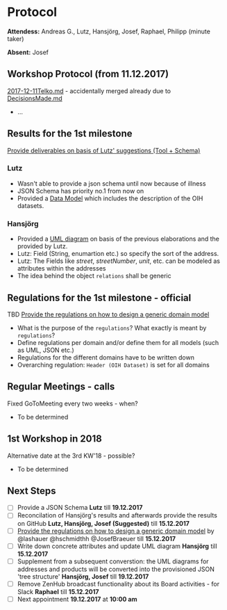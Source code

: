 # Protocol

**Attendess:** Andreas G., Lutz, Hansjörg, Josef, Raphael, Philipp (minute taker)

**Absent:** Josef

## Workshop Protocol (from 11.12.2017)
[2017-12-11Telko.md](https://github.com/openintegrationhub/Data-and-Domain-Models/blob/master/Protocols/2017-12-11Telko.md) - accidentally merged already due to [DecisionsMade.md](https://github.com/openintegrationhub/Data-and-Domain-Models/pull/21)

- ...

## Results for the 1st milestone
[Provide deliverables on basis of Lutz' suggestions (Tool + Schema)](https://github.com/openintegrationhub/Data-and-Domain-Models/issues/19)

### Lutz
- Wasn't able to provide a json schema until now because of illness
- JSON Schema has priority no.1 from now on
- Provided a [Data Model](https://github.com/openintegrationhub/Data-and-Domain-Models/blob/master/DataModels/DataModels.md) which includes the description of the OIH datasets.

### Hansjörg
- Provided a [UML diagram](https://github.com/openintegrationhub/Data-and-Domain-Models/blob/master/MasterDataModel/Assets/OIHDataModelAdressesUML.png) on basis of the previous elaborations and the provided by Lutz.
- Lutz: Field (String, enumartion etc.) so specify the sort of the address.
- Lutz: The Fields like _street_, _streetNumber_, _unit_, etc. can be modeled as attributes within the addresses
- The idea behind the object `relations` shall be generic

## Regulations for the 1st milestone - official
TBD [Provide the regulations on how to design a generic domain model](https://github.com/openintegrationhub/Data-and-Domain-Models/issues/22)

- What is the purpose of the `regulations`? What exactly is meant by `regulations`?
- Define regulations per domain and/or define them for all models (such as UML, JSON etc.)
- Regulations for the different domains have to be written down
- Overarching regulation: `Header (OIH Dataset)` is set for all domains


## Regular Meetings - calls
Fixed GoToMeeting every two weeks - when?

- To be determined

## 1st Workshop in 2018
Alternative date at the 3rd KW'18 - possible?

- To be determined

## Next Steps
- [ ] Provide a JSON Schema **Lutz** till **19.12.2017**
- [ ] Reconcilation of Hansjörg's results and afterwards provide the results on GitHub **Lutz, Hansjörg, Josef (Suggested)** till **15.12.2017**
- [ ] [Provide the regulations on how to design a generic domain model](https://github.com/openintegrationhub/Data-and-Domain-Models/issues/22) by @lashauer @hschmidthh @JosefBraeuer till **15.12.2017**
- [ ] Write down concrete attributes and update UML diagram **Hansjörg** till **15.12.2017**
- [ ] Supplement from a subsequent converstion: the UML diagrams for addresses and products will be converted into the provisioned JSON 'tree structure' **Hansjörg, Josef** till **19.12.2017**  
- [ ] Remove ZenHub broadcast functionality about its Board activities - for Slack **Raphael** till **15.12.2017**
- [ ] Next appointment **19.12.2017** at **10:00 am**

